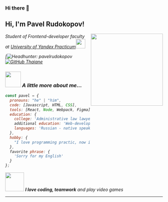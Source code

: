 ### Hi there 👋

<h2> Hi, I'm Pavel Rudokopov!</h2>
<img align='right' src="https://cs9.pikabu.ru/images/big_size_comm_an/2016-10_3/1476469929152241585.gif" width="230">
<p><em>Student of Frontend-developer faculty at <a href="https://practicum.yandex.ru/">University of Yandex Practicum</a><img src="https://giphy.com/embed/kFNVxlUQMJVsXE76Ic/video" width="30">

[![Headhunter: pavelrudokopov](https://lesprominform.ru/media/jarticles_preview/tmb/00022810--w100.png)
[![GitHub Thaiane](https://img.shields.io/github/followers/thaiane?label=follow&style=social)](https://github.com/Rudokopov)

### <img src="https://media.giphy.com/media/VgCDAzcKvsR6OM0uWg/giphy.gif" width="50"> A little more about me...

```javascript
const pavel = {
  pronouns: "he" | "him",
  code: [Javascript, HTML, CSS],
  tools: [React, Node, Webpack, Figma],
  education: {
    college: 'Administrative law lawyer',
    additional education: 'Web-developer courses of Yandex Practicum',
    languages: 'Russian - native speaker, English - B1'
  },
  hobby: {
    "I love programming practic, now i learning TypeScript and React, write site for my GF on React"
  },
  favorite phrase: {
    'Sorry for my English'
  }
};
```

<img src="https://media.giphy.com/media/LnQjpWaON8nhr21vNW/giphy.gif" width="60"> <em><b>I love coding, teamwork</b> and play video games</em>

---
